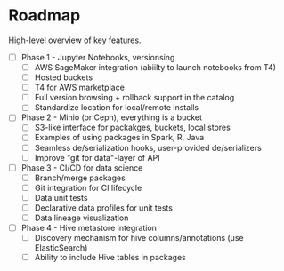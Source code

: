 # Roadmap

High-level overview of key features.

* [ ] Phase 1 - Jupyter Notebooks, versionsing
	* [ ] AWS SageMaker integration (abiilty to launch notebooks from T4)
	* [ ] Hosted buckets
	* [ ] T4 for AWS marketplace
	* [ ] Full version browsing + rollback support in the catalog
	* [ ] Standardize location for local/remote installs
* [ ] Phase 2 - Minio (or Ceph), everything is a bucket
	* [ ] S3-like interface for packakges, buckets, local stores
	* [ ] Examples of using packages in Spark, R, Java
	* [ ] Seamless de/serialization hooks, user-provided de/serializers
	* [ ] Improve "git for data"-layer of API
* [ ] Phase 3 - CI/CD for data science
	* [ ] Branch/merge packages
	* [ ] Git integration for CI lifecycle
	* [ ] Data unit tests
	* [ ] Declarative data profiles for unit tests
	* [ ] Data lineage visualization

* [ ] Phase 4 - Hive metastore integration
	* [ ] Discovery mechanism for hive columns/annotations (use ElasticSearch)
	* [ ] Ability to include Hive tables in packages
